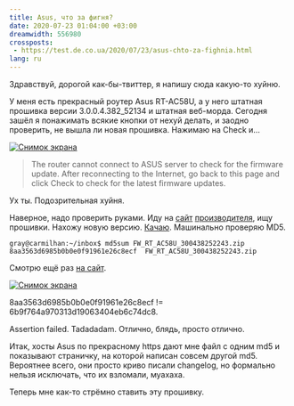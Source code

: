 ```yaml
---
title: Asus, что за фигня?
date: 2020-07-23 01:04:00 +03:00
dreamwidth: 556980
crossposts:
 - https://test.de.co.ua/2020/07/23/asus-chto-za-fighnia.html
lang: ru
---
```


Здравствуй, дорогой как-бы-твиттер, я напишу сюда какую-то хуйню.

У меня есть прекрасный роутер Asus RT-AC58U, а у него штатная прошивка версии 3.0.0.4.382_52134 и штатная веб-морда. Сегодня зашёл я понажимать всякие кнопки от нехуй делать, и заодно проверить, не вышла ли новая прошивка. Нажимаю на Check и…

[![Снимок экрана](screen_01-08-45.png)](screen_01-08-45.png)

> The router cannot connect to ASUS server to check for the firmware update. After reconnecting to the Internet, go back to this page and click Check to check for the latest firmware updates. 

Ух ты. Подозрительная хуйня.

Наверное, надо проверить руками. Иду на [сайт][1] [производителя][2], ищу прошивки. Нахожу новую версию. [Качаю][3]. Машинально проверяю MD5.

```
gray@carmilhan:~/inbox$ md5sum FW_RT_AC58U_300438252243.zip 
8aa3563d6985b0b0e0f91961e26c8ecf  FW_RT_AC58U_300438252243.zip
```

Смотрю ещё раз [на сайт][2].

[![Снимок экрана](screen_01-18-49.png)](screen_01-18-49.png)

8aa3563d6985b0b0e0f91961e26c8ecf != 6b9f764a970313d19063404eb6c74dc8.

Assertion failed. Tadadadam. Отлично, блядь, просто отлично.

Итак, хосты Asus по прекрасному https дают мне файл с одним md5 и показывают страничку, на которой написан совсем другой md5. Вероятнее всего, они просто криво писали changelog, но формально нельзя исключать, что их взломали, муахаха.

Теперь мне как-то стрёмно ставить эту прошивку.

[1]: https://www.asus.com/Networking/RT-AC58U/HelpDesk_BIOS/
[2]: https://www.asus.com/ua-ua/Networking/RT-AC58U/HelpDesk_BIOS/
[3]: https://dlcdnets.asus.com/pub/ASUS/wireless/RT-AC58U/FW_RT_AC58U_300438252243.zip

